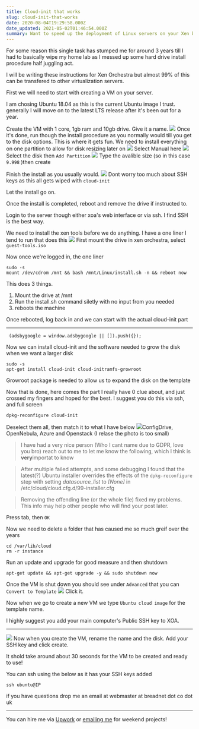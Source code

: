 ```yaml
---
title: Cloud-init that works
slug: cloud-init-that-works
date: 2020-08-04T19:29:58.000Z
date_updated: 2021-05-02T01:46:54.000Z
summary: Want to speed up the deployment of Linux servers on your Xen based server? Well I finally figured it out!
---
```


For some reason this single task has stumped me for around 3 years till I had to basically wipe my home lab as I messed up some hard drive install procedure half juggling act.

I will be writing these instructions for Xen Orchestra but almost 99% of this can be transfered to other virtualization servers.

First we will need to start with creating a VM on your server.

I am chosing Ubuntu 18.04 as this is the current Ubuntu image I trust. generally I will move on to the latest LTS release after it's been out for a year.

Create the VM with 1 core, 1gb ram and 10gb drive. Give it a name.
![](__GHOST_URL__/content/images/2020/08/image.png)
Once it's done, run though the install procedure as you normally would till you get to the disk options. This is where it gets fun. We need to install everything on one partition to allow for disk resizing later on
![](__GHOST_URL__/content/images/2020/08/image-2.png)
Select Manual here
![](__GHOST_URL__/content/images/2020/08/image-3.png)
Select the disk then `Add Partition`
![](__GHOST_URL__/content/images/2020/08/image-4.png)
Type the avalible size (so in this case `9.998` )then create

Finish the install as you usually would.
![](__GHOST_URL__/content/images/2020/08/image-5.png)
Dont worry too much about SSH keys as this all gets wiped with `cloud-init`

Let the install go on.

Once the install is completed, reboot and remove the drive if instructed to.

Login to the server though either xoa's web interface or via ssh. I find SSH is the best way.

We need to install the xen tools before we do anything. I have a one liner I tend to run that does this
![](__GHOST_URL__/content/images/2020/08/image-6.png)
First mount the drive in xen orchestra, select `guest-tools.iso`

Now once we're logged in, the one liner

    sudo -s
    mount /dev/cdrom /mnt && bash /mnt/Linux/install.sh -n && reboot now

This does 3 things.

1. Mount the drive at /mnt
2. Run the install.sh command siletly with no input from you needed
3. reboots the machine

Once rebooted, log back in and we can start with the actual cloud-init part

---

     (adsbygoogle = window.adsbygoogle || []).push({});

Now we can install cloud-init and the software needed to grow the disk when we want a larger disk

    sudo -s
    apt-get install cloud-init cloud-initramfs-growroot

Growroot package is needed to allow us to expand the disk on the template

Now that is done, here comes the part I really have 0 clue about, and just crossed my fingers and hoped for the best. I suggest you do this via ssh, and full screen

    dpkg-reconfigure cloud-init

Deselect them all, then match it to what I have below
![](__GHOST_URL__/content/images/2020/08/image-7.png)ConfigDrive, OpenNebula, Azure and Openstack (I relase the photo is too small)
> I have had a very nice person (Who I cant name due to GDPR, love you bro) reach out to me to let me know the following, which I think is **very**importat to know

> After multiple failed attempts, and some debugging I found that the latest(?) Ubuntu installer overrides the effects of the `dpkg-reconfigure` step with setting *datasource_list* to *[None]* in /etc/cloud/cloud.cfg.d/99-installer.cfg

> Removing the offending line (or the whole file) fixed my problems. This info may help other people who will find your post later.

Press tab, then `OK`

Now we need to delete a folder that has caused me so much greif over the years

    cd /var/lib/cloud
    rm -r instance

Run an update and upgrade for good measure and then shutdown

    apt-get update && apt-get upgrade -y && sudo shutdown now

Once the VM is shut down you should see under `Advanced` that you can `Convert to Template`
![](__GHOST_URL__/content/images/2020/08/image-8.png)
Click it.

Now when we go to create a new VM we type `Ubuntu cloud image` for the template name.

I highly suggest you add your main computer's Public SSH key to XOA.

---
![](__GHOST_URL__/content/images/2020/08/image-10.png)
Now when you create the VM, rename the name and the disk. Add your SSH key and click create.

It shold take around about 30 seconds for the VM to be created and ready to use!

You can ssh using the below as it has your SSH keys added

    ssh ubuntu@IP

if you have questions drop me an email at webmaster at breadnet dot co dot uk

---

You can hire me via [Upwork](https://www.upwork.com/freelancers/~01c61ee9802b94133e) or [emailing me](mailto:work@breadnet.co.uk) for weekend projects!
